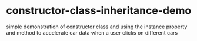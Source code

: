 # constructor-class-inheritance-demo
simple demonstration of constructor class and using the instance property and method to accelerate car data when a user clicks on different cars
